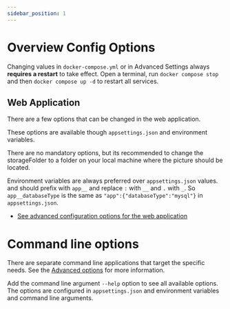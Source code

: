 ```yaml
---
sidebar_position: 1
---
```


# Overview Config Options

Changing values in `docker-compose.yml` or in Advanced Settings always **requires a restart** to
take effect. Open a terminal, run `docker compose stop` and then
`docker compose up -d` to restart all services.

## Web Application

There are a few options that can be changed in the web application.

These options are available though `appsettings.json` and environment variables.

There are no mandatory options, but its recommended to change the storageFolder
to a folder on your local machine where the picture should be located.

Environment variables are always preferred over `appsettings.json` values.
and should prefix with `app__` and replace `:` with `__` and `.` with `_`.
So `app__databaseType` is the same as `"app":{"databaseType":"mysql"}` in `appsettings.json`.

- [See advanced configuration options for the web application](../../advanced-options/starsky/starsky/readme.md#recommend-settings)

# Command line options

There are separate command line applications that target the specific needs.
See the [Advanced options](../../advanced-options/starsky/readme.md) for more information.

Add the command line argument `--help` option to see all available options.
The options are configured in `appsettings.json` and environment variables and command line
arguments.

